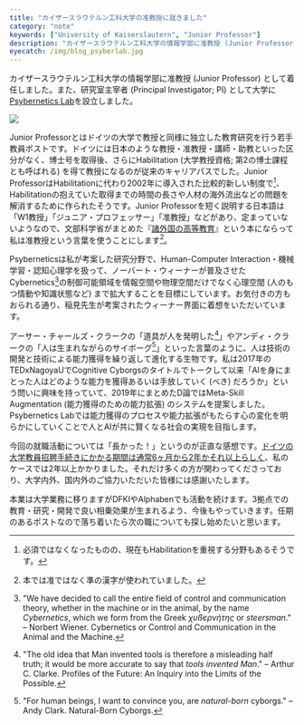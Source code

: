 ```yaml
---
title: "カイザースラウテルン工科大学の准教授に就きました"
category: "note"
keywords: ["University of Kaiserslautern", "Junior Professor"]
description: "カイザースラウテルン工科大学の情報学部に准教授 (Junior Professor) として着任しました。また、研究室主宰者 (Principal Investigator; PI) として大学にPsybernetics Labを設立しました。"
eyecatch: /img/blog_psyberlab.jpg
---
```


カイザースラウテルン工科大学の情報学部に准教授 (Junior Professor) として着任しました。また、研究室主宰者 (Principal Investigator; PI) として大学に[Psybernetics Lab](https://psyberlab.de)を設立しました。

![ ](/img/blog_psyberlab.jpg)

Junior Professorとはドイツの大学で教授と同様に独立した教育研究を行う若手教員ポストです。ドイツには日本のような教授・准教授・講師・助教といった区分がなく、博士号を取得後、さらにHabilitation (大学教授資格; 第2の博士課程とも呼ばれる) を得て教授になるのが従来のキャリアパスでした。Junior ProfessorはHabilitationに代わり2002年に導入された比較的新しい制度で[^1]、Habilitationの抱えていた取得までの時間の長さや人材の海外流出などの問題を解消するために作られたそうです。Junior Professorを短く説明する日本語は「W1教授」「ジュニア・プロフェッサー」「准教授」などがあり、定まっていないようなので、文部科学省がまとめた『[諸外国の高等教育](https://www.mext.go.jp/b_menu/shuppan/sonota/detail/mext_00001.htm)』という本にならって私は准教授という言葉を使うことにします[^2]。

Psyberneticsは私が考案した研究分野で、Human-Computer Interaction・機械学習・認知心理学を扱って、ノーバート・ウィーナーが普及させたCybernetics[^3]の制御可能領域を情報空間や物理空間だけでなく心理空間 (人のもつ情動や知識状態など) まで拡大することを目標にしています。お気付きの方もおられる通り、稲見先生が考案されたウィーナー界面に着想をいただいています。

アーサー・チャールズ・クラークの「道具が人を発明した[^4]」やアンディ・クラークの「人は生まれながらのサイボーグ[^5]」といった言葉のように、人は技術の開発と技術による能力獲得を繰り返して進化する生物です。私は2017年のTEDxNagoyaUでCognitive Cyborgsのタイトルでトークして以来「AIを身にまとった人はどのような能力を獲得あるいは手放していく (べき) だろうか」という問いに興味を持っていて、2019年にまとめたD論ではMeta-Skill Augmentation (能力獲得のための能力拡張) のシステムを提案しました。Psybernetics Labでは能力獲得のプロセスや能力拡張がもたらす心の変化を明らかにしていくことで人とAIが共に賢くなる社会の実現を目指します。

今回の就職活動については「長かった！」というのが正直な感想です。[ドイツの大学教員招聘手続きにかかる期間は通常6ヶ月から2年かそれ以上らしく](https://www.mext.go.jp/component/a_menu/education/detail/__icsFiles/afieldfile/2011/07/29/1308333_12.pdf)、私のケースでは2年以上かかりました。それだけ多くの方が関わってくださっており、大学内外、国内外のご協力いただいた皆様には感謝いたします。

本業は大学業務に移りますがDFKIやAlphabenでも活動を続けます。3拠点での教育・研究・開発で良い相乗効果が生まれるよう、今後もやっていきます。任期のあるポストなので落ち着いたら次の職についても探し始めたいと思います。

[^1]: 必須ではなくなったものの、現在もHabilitationを重視する分野もあるそうです。
[^2]: 本では准ではなく準の漢字が使われていました。
[^3]: "We have decided to call the entire field of control and communication theory, whether in the machine or in the animal, by the name *Cybernetics*, which we form from the Greek *χυßєρνήτης* or *steersman*." – Norbert Wiener. Cybernetics or Control and Communication in the Animal and the Machine.
[^4]: "The old idea that Man invented tools is therefore a misleading half truth;
it would be more accurate to say that *tools invented Man*." – Arthur C. Clarke. Profiles of the Future: An Inquiry into the Limits of the Possible.
[^5]: "For human beings, I want to convince you, are *natural-born* cyborgs." – Andy Clark. Natural-Born Cyborgs.